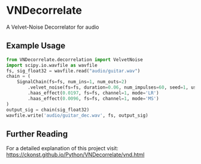# VNDecorrelate
A Velvet-Noise Decorrelator for audio

## Example Usage

```python
from VNDecorrelate.decorrelation import VelvetNoise
import scipy.io.wavfile as wavfile
fs, sig_float32 = wavfile.read("audio/guitar.wav")
chain = (
    SignalChain(fs=fs, num_ins=1, num_outs=2)
        .velvet_noise(fs=fs, duration=0.06, num_impulses=60, seed=1, use_log_distribution=False)
        .haas_effect(0.0197, fs=fs, channel=1, mode='LR')
        .haas_effect(0.0096, fs=fs, channel=1, mode='MS')
)
output_sig = chain(sig_float32)
wavfile.write('audio/guitar_dec.wav', fs, output_sig)
```

## Further Reading

For a detailed explanation of this project visit: https://ckonst.github.io/Python/VNDecorrelate/vnd.html